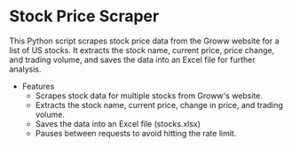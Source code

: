 Stock Price Scraper
=============

This Python script scrapes stock price data from the Groww website for a list of US stocks. It extracts the stock name, current price, price change, and trading volume, and saves the data into an Excel file for further analysis.

* Features
  * Scrapes stock data for multiple stocks from Groww's website.
  * Extracts the stock name, current price, change in price, and trading volume.
  * Saves the data into an Excel file (stocks.xlsx)
  * Pauses between requests to avoid hitting the rate limit.
